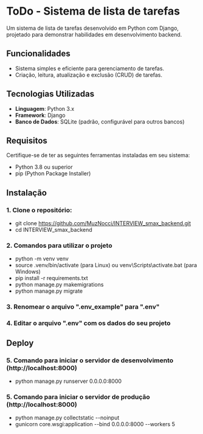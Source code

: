 # ToDo - Sistema de lista de tarefas
Um sistema de lista de tarefas desenvolvido em Python com Django, projetado para demonstrar habilidades em desenvolvimento backend.

## Funcionalidades
- Sistema simples e eficiente para gerenciamento de tarefas.
- Criação, leitura, atualização e exclusão (CRUD) de tarefas.

## Tecnologias Utilizadas
- **Linguagem**: Python 3.x
- **Framework**: Django
- **Banco de Dados**: SQLite (padrão, configurável para outros bancos)

## Requisitos
Certifique-se de ter as seguintes ferramentas instaladas em seu sistema:
- Python 3.8 ou superior
- pip (Python Package Installer)

## Instalação
### 1. Clone o repositório:
- git clone https://github.com/MuzNocci/INTERVIEW_smax_backend.git
- cd INTERVIEW_smax_backend

### 2. Comandos para utilizar o projeto
- python -m venv venv
- source .venv/bin/activate (para Linux) ou venv\Scripts\activate.bat (para Windows)
- pip install -r requirements.txt
- python manage.py makemigrations
- python manage.py migrate

### 3. Renomear o arquivo ".env_example" para ".env"
### 4. Editar o arquivo ".env" com os dados do seu projeto

## Deploy
### 5. Comando para iniciar o servidor de desenvolvimento (http://localhost:8000)
- python manage.py runserver 0.0.0.0:8000

### 5. Comando para iniciar o servidor de produção (http://localhost:8000)
- python manage.py collectstatic --noinput
- gunicorn core.wsgi:application --bind 0.0.0.0:8000 --workers 5
